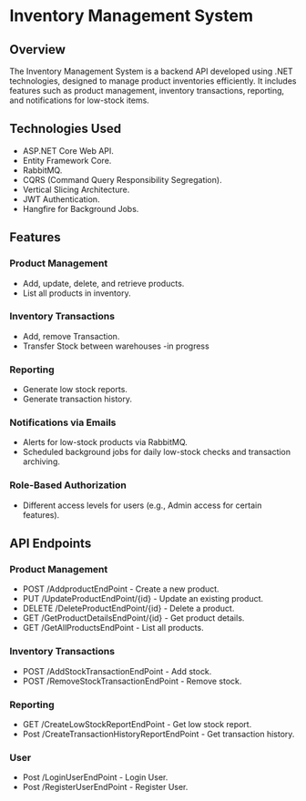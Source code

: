 
# Inventory Management System
## Overview
The Inventory Management System is a backend API developed using .NET technologies, designed to manage product inventories efficiently. It includes features such as product management, inventory transactions, reporting, and notifications for low-stock items.

## Technologies Used
- ASP.NET Core Web API.
- Entity Framework Core.
- RabbitMQ.
- CQRS (Command Query Responsibility Segregation).
- Vertical Slicing Architecture.
- JWT Authentication.
- Hangfire for Background Jobs.

## Features
### Product Management
 - Add, update, delete, and retrieve products.
 - List all products in inventory.

### Inventory Transactions
- Add, remove Transaction.
- Transfer Stock between warehouses -in progress

### Reporting
- Generate low stock reports.
- Generate transaction history.

### Notifications via Emails
- Alerts for low-stock products via RabbitMQ.
- Scheduled background jobs for daily low-stock checks and transaction archiving.

### Role-Based Authorization
- Different access levels for users (e.g., Admin access for certain features).

## API Endpoints
### Product Management
- POST /AddproductEndPoint - Create a new product.
- PUT /UpdateProductEndPoint/{id} - Update an existing product.
- DELETE /DeleteProductEndPoint/{id} - Delete a product.
- GET /GetProductDetailsEndPoint/{id} - Get product details.
- GET /GetAllProductsEndPoint - List all products.

### Inventory Transactions
- POST /AddStockTransactionEndPoint - Add stock.
- POST /RemoveStockTransactionEndPoint - Remove stock.

### Reporting
- GET /CreateLowStockReportEndPoint - Get low stock report.
- Post /CreateTransactionHistoryReportEndPoint - Get transaction history.

### User
- Post /LoginUserEndPoint - Login User.
- Post /RegisterUserEndPoint - Register User.


